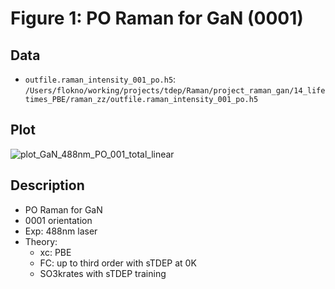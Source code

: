 Figure 1: PO Raman for GaN (0001)
===

## Data

- `outfile.raman_intensity_001_po.h5`:
    `/Users/flokno/working/projects/tdep/Raman/project_raman_gan/14_lifetimes_PBE/raman_zz/outfile.raman_intensity_001_po.h5`

## Plot

![plot_GaN_488nm_PO_001_total_linear](plot_GaN_488nm_PO_001_total_linear.png)

## Description

- PO Raman for GaN
- 0001 orientation
- Exp: 488nm laser
- Theory:
    - xc: PBE
    - FC: up to third order with sTDEP at 0K
    - SO3krates with sTDEP training
